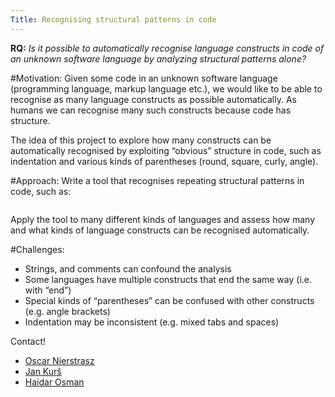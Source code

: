 ```yaml
---
Title: Recognising structural patterns in code
---
```


**RQ:** *Is it possible to automatically recognise language constructs in code of an unknown software language by analyzing structural patterns alone?*

#Motivation:
Given some code in an unknown software language (programming language, markup language etc.), we would like to be able to recognise as many language constructs as possible automatically. As humans we can recognise many such constructs because code has structure. 

The idea of this project to explore how many constructs can be automatically recognised by exploiting “obvious” structure in code, such as indentation and various kinds of parentheses (round, square, curly, angle).

#Approach:
Write a tool that recognises repeating structural patterns in code, such as:
```if (...) { ... } else { ... }
```
Apply the tool to many different kinds of languages and assess how many and what kinds of language constructs can be recognised automatically.

#Challenges:

- Strings, and comments can confound the analysis
- Some languages have multiple constructs that end the same way (i.e. with “end”)
- Special kinds of “parentheses” can be confused with other constructs (e.g. angle brackets)
- Indentation may be inconsistent (e.g. mixed tabs and spaces)

Contact!

-  [Oscar Nierstrasz](%base_url%/staff/oscar) 
-  [Jan Kurš](%base_url%/staff/kursjan)
-  [Haidar Osman](%base_url%/staff/Osman)
